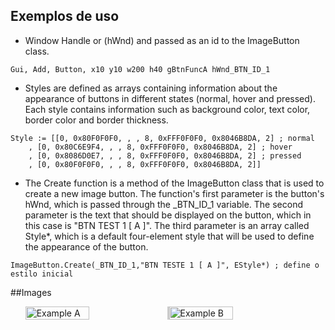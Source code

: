 
## Exemplos de uso
- Window Handle or (hWnd) and passed as an id to the ImageButton class.

````
Gui, Add, Button, x10 y10 w200 h40 gBtnFuncA hWnd_BTN_ID_1
````
- Styles are defined as arrays containing information about the appearance of buttons in different states (normal, hover and pressed). Each style contains information such as background color, text color, border color and border thickness.

````
Style := [[0, 0x80F0F0F0, , , 8, 0xFFF0F0F0, 0x8046B8DA, 2] ; normal
	, [0, 0x80C6E9F4, , , 8, 0xFFF0F0F0, 0x8046B8DA, 2] ; hover
	, [0, 0x8086D0E7, , , 8, 0xFFF0F0F0, 0x8046B8DA, 2] ; pressed
	, [0, 0x80F0F0F0, , , 8, 0xFFF0F0F0, 0x8046B8DA, 2]]
````
- The Create function is a method of the ImageButton class that is used to create a new image button. The function's first parameter is the button's hWnd, which is passed through the _BTN_ID_1 variable. The second parameter is the text that should be displayed on the button, which in this case is "BTN TEST 1 [ A ]". The third parameter is an array called Style*, which is a default four-element style that will be used to define the appearance of the button.

````
ImageButton.Create(_BTN_ID_1,"BTN TESTE 1 [ A ]", EStyle*) ; define o estilo inicial
````

##Images
<div style="display: flex; flex-wrap: wrap; justify-content: center;">
  <img src="https://i.ibb.co/mCLKf7N/stack-example-02.png" alt="Example A" style="width: 45%; border-right: 3px solid #ccc;">
  <img src="https://i.ibb.co/tQ9m2Xs/stack-example-02.png" alt="Example B" style="width: 45%;">
</div>
